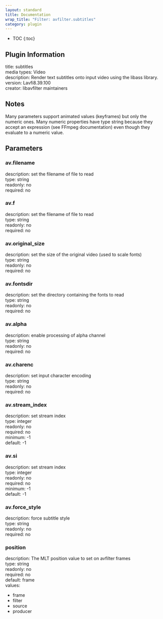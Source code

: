 ```yaml
---
layout: standard
title: Documentation
wrap_title: "Filter: avfilter.subtitles"
category: plugin
---
```

* TOC
{:toc}

## Plugin Information

title: subtitles  
media types:
Video  
description: Render text subtitles onto input video using the libass library.  
version: Lavfi8.39.100  
creator: libavfilter maintainers  

## Notes

Many parameters support animated values (keyframes) but only the numeric ones. Many numeric properties have type string because they accept an expression (see FFmpeg documentation) even though they evaluate to a numeric value.

## Parameters

### av.filename

  
description:
set the filename of file to read  
type: string  
readonly: no  
required: no  

### av.f

  
description:
set the filename of file to read  
type: string  
readonly: no  
required: no  

### av.original_size

  
description:
set the size of the original video (used to scale fonts)  
type: string  
readonly: no  
required: no  

### av.fontsdir

  
description:
set the directory containing the fonts to read  
type: string  
readonly: no  
required: no  

### av.alpha

  
description:
enable processing of alpha channel  
type: string  
readonly: no  
required: no  

### av.charenc

  
description:
set input character encoding  
type: string  
readonly: no  
required: no  

### av.stream_index

  
description:
set stream index  
type: integer  
readonly: no  
required: no  
minimum: -1  
default: -1  

### av.si

  
description:
set stream index  
type: integer  
readonly: no  
required: no  
minimum: -1  
default: -1  

### av.force_style

  
description:
force subtitle style  
type: string  
readonly: no  
required: no  

### position

  
description:
The MLT position value to set on avfilter frames  
type: string  
readonly: no  
required: no  
default: frame  
values:  

* frame
* filter
* source
* producer


